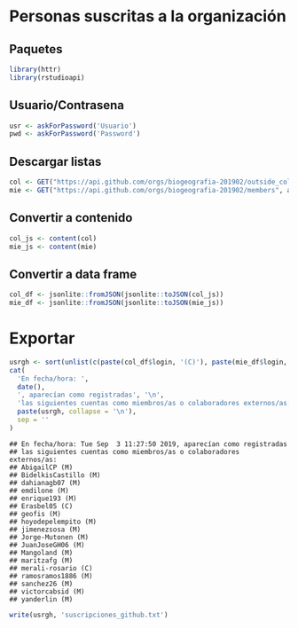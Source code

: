 
<!-- Este .md fue generado a partir del .Rmd homónimo. Edítese el .Rmd -->
Personas suscritas a la organización
====================================

Paquetes
--------

``` r
library(httr)
library(rstudioapi)
```

Usuario/Contrasena
------------------

``` r
usr <- askForPassword('Usuario')
pwd <- askForPassword('Password')
```

Descargar listas
----------------

``` r
col <- GET("https://api.github.com/orgs/biogeografia-201902/outside_collaborators", authenticate(usr, pwd))
mie <- GET("https://api.github.com/orgs/biogeografia-201902/members", authenticate(usr, pwd))
```

Convertir a contenido
---------------------

``` r
col_js <- content(col)
mie_js <- content(mie)
```

Convertir a data frame
----------------------

``` r
col_df <- jsonlite::fromJSON(jsonlite::toJSON(col_js))
mie_df <- jsonlite::fromJSON(jsonlite::toJSON(mie_js))
```

Exportar
========

``` r
usrgh <- sort(unlist(c(paste(col_df$login, '(C)'), paste(mie_df$login, '(M)'))))
cat(
  'En fecha/hora: ',
  date(),
  ', aparecían como registradas', '\n',
  'las siguientes cuentas como miembros/as o colaboradores externos/as: ', '\n',
  paste(usrgh, collapse = '\n'),
  sep = ''
)
```

    ## En fecha/hora: Tue Sep  3 11:27:50 2019, aparecían como registradas
    ## las siguientes cuentas como miembros/as o colaboradores externos/as: 
    ## AbigailCP (M)
    ## BidelkisCastillo (M)
    ## dahianagb07 (M)
    ## emdilone (M)
    ## enrique193 (M)
    ## Erasbel05 (C)
    ## geofis (M)
    ## hoyodepelempito (M)
    ## jimenezsosa (M)
    ## Jorge-Mutonen (M)
    ## JuanJoseGH06 (M)
    ## Mangoland (M)
    ## maritzafg (M)
    ## merali-rosario (C)
    ## ramosramos1886 (M)
    ## sanchez26 (M)
    ## victorcabsid (M)
    ## yanderlin (M)

``` r
write(usrgh, 'suscripciones_github.txt')
```
